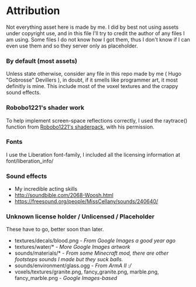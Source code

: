 # Attribution

Not everything asset here is made by me. I did by best not using assets under copyright use, and in this file I'll try to credit the author of any files I am using. Some files I do not know how I got them, thus I don't know if I can even use them and so they server only as placeholder.

### By default (most assets)

Unless state otherwise, consider any file in this repo made by me ( Hugo "Gobrosse" Devillers ), in doubt, if it smells like programmer art, it most definitly is mine. This include most of the voxel textures and the crappy sound effects.

### Robobo1221's shader work

To help implement screen-space reflections correctly, I used the raytrace() function from [Robobo1221's shaderpack](https://github.com/robobo1221/robobo1221Shaders), with his permission.

### Fonts

I use the Liberation font-family, I included all the licensing information at font/liberation_info/

### Sound effects

 * My incredible acting skills
 * http://soundbible.com/2068-Woosh.html
 * https://freesound.org/people/MissCellany/sounds/240640/

### Unknown license holder / Unlicensed / Placeholder

These have to go, better soon than later.

* textures/decals/blood.png - *From Google Images a good year ago*
* textures/water/* - *More Google Images artwork*
* sounds/materials/* - *From some Minecraft mod, there are other footsteps sounds I made but they suck balls.*
* sounds/environment/glass.ogg - *From ArmA II :/*
* voxels/textures/granite.png, fancy_granite.png, marble.png, fancy_marble.png - *Google Images-based*